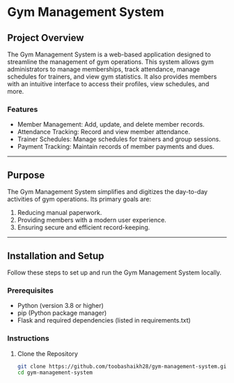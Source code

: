 # Gym Management System  

## Project Overview  

The Gym Management System is a web-based application designed to streamline the management of gym operations. This system allows gym administrators to manage memberships, track attendance, manage schedules for trainers, and view gym statistics. It also provides members with an intuitive interface to access their profiles, view schedules, and more.  

### Features  

- Member Management: Add, update, and delete member records.  
- Attendance Tracking: Record and view member attendance.  
- Trainer Schedules: Manage schedules for trainers and group sessions.  
- Payment Tracking: Maintain records of member payments and dues.    


---

## Purpose  

The Gym Management System simplifies and digitizes the day-to-day activities of gym operations. Its primary goals are:  

1. Reducing manual paperwork.  
2. Providing members with a modern user experience.  
3. Ensuring secure and efficient record-keeping.  

---

## Installation and Setup  

Follow these steps to set up and run the Gym Management System locally.  

### Prerequisites  

- Python (version 3.8 or higher)  
- pip (Python package manager)  
- Flask and required dependencies (listed in requirements.txt)  

### Instructions  

1. Clone the Repository  
   ```bash  
   git clone https://github.com/toobashaikh28/gym-management-system.git  
   cd gym-management-system